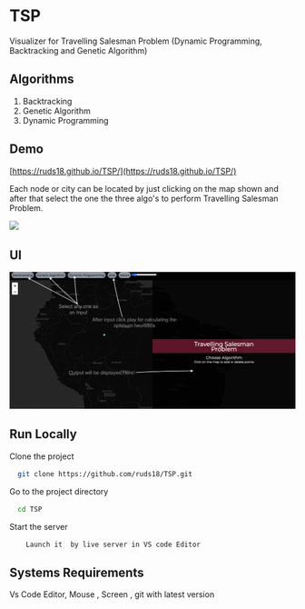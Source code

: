 # TSP
 Visualizer  for Travelling Salesman Problem (Dynamic Programming, Backtracking and Genetic Algorithm)

## Algorithms
1. Backtracking 
2. Genetic Algorithm
3. Dynamic Programming 

## Demo

[https://ruds18.github.io/TSP/](https://ruds18.github.io/TSP/)

Each node or city can be located by just clicking on the map shown and after that select the one the three algo's to perform Travelling Salesman Problem.

<img src="./assets/demo.gif" />


## UI

<img src="./assets/UI.png" />


## Run Locally

Clone the project

```bash
  git clone https://github.com/ruds18/TSP.git
```

Go to the project directory

```bash
  cd TSP
```

Start the server

```bash
    Launch it  by live server in VS code Editor
```


## Systems Requirements 

Vs Code Editor, Mouse , Screen , git with latest version

